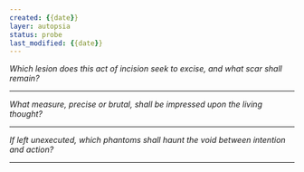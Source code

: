 ```yaml
---
created: {{date}}
layer: autopsia
status: probe
last_modified: {{date}}
---
```


*Which lesion does this act of incision seek to excise,*
*and what scar shall remain?*  

---

*What measure, precise or brutal,*
*shall be impressed upon the living thought?*  

---

*If left unexecuted,*
*which phantoms shall haunt the void between intention and action?*  

---
